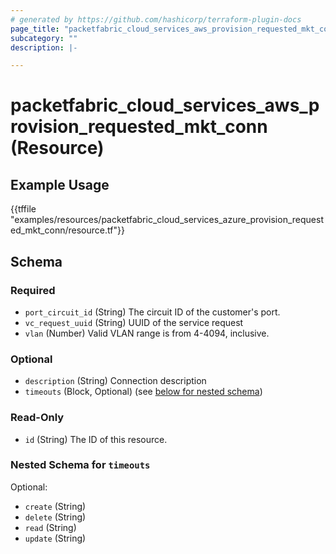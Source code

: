 ```yaml
---
# generated by https://github.com/hashicorp/terraform-plugin-docs
page_title: "packetfabric_cloud_services_aws_provision_requested_mkt_conn Resource - terraform-provider-packetfabric"
subcategory: ""
description: |-

---
```


# packetfabric_cloud_services_aws_provision_requested_mkt_conn (Resource)



## Example Usage

{{tffile "examples/resources/packetfabric_cloud_services_azure_provision_requested_mkt_conn/resource.tf"}}

## Schema

### Required

- `port_circuit_id` (String) The circuit ID of the customer's port.
- `vc_request_uuid` (String) UUID of the service request
- `vlan` (Number) Valid VLAN range is from 4-4094, inclusive.

### Optional

- `description` (String) Connection description
- `timeouts` (Block, Optional) (see [below for nested schema](#nestedblock--timeouts))

### Read-Only

- `id` (String) The ID of this resource.

<a id="nestedblock--timeouts"></a>
### Nested Schema for `timeouts`

Optional:

- `create` (String)
- `delete` (String)
- `read` (String)
- `update` (String)
